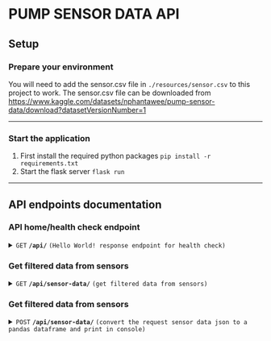 # PUMP SENSOR DATA API

## Setup

### Prepare your environment

You will need to add the sensor.csv file in `./resources/sensor.csv` to this project to work.
The sensor.csv file can be downloaded from https://www.kaggle.com/datasets/nphantawee/pump-sensor-data/download?datasetVersionNumber=1

------------------------------------------------------------------------------------------

### Start the application

1. First install the required python packages
   `pip install -r requirements.txt`
2. Start the flask server
   `flask run`

------------------------------------------------------------------------------------------

## API endpoints documentation


### API home/health check endpoint

<details>
 <summary><code>GET</code> <code><b>/api/</b></code> <code>(Hello World! response endpoint for health check)</code></summary>

 ##### Responses

> | http code   | content-type          | response                      |
> |-------------|-----------------------|-------------------------------|
> | `200`       | `application/json`    | `{"message": "Hello World!"}` |

</details>


### Get filtered data from sensors

<details>
 <summary><code>GET</code> <code><b>/api/sensor-data/</b></code> <code>(get filtered data from sensors)</code></summary>

 ##### Description
 Sensor Data GET endpoint
    In this endpoint the dataset is loaded, filtered and filtered data is send in the response
    as a Json

    Filter criteria
    - Only data of april 2018
    - Only 07 and 47 sensors data
    - Only sensor measurements > 20 and < 30
 ##### example Responses

 > | http code   | content-type          | response                                 |
 > |-------------|-----------------------|------------------------------------------|
 > | `200`       | `application/json`    | `json object `                           |
 > | `500`       | `application/json`    |` {"message": "Internal Server Error"}`   |
 
 ##### example Responses
 ```json
 [
   {
      "date": "2018-04-19",
      "machine_status": "RECOVERING",
      "measure": 21.12992,
      "sensor": "sensor_07",
      "time": "09:09:00"
   },
   ...
 ]
 ```
</details>

### Get filtered data from sensors

<details>
 <summary><code>POST</code> <code><b>/api/sensor-data/</b></code> <code>(convert the request sensor data json to a pandas dataframe and print in console)</code></summary>

 ##### Description
 Sensor Data POST endpoint
    In this endpoint a json with sensor data is recieved in the same format of the GET endpoint, the json sensor data is converted to a pandas Dataframe and printed in console

##### Example Body
 ```json
 [
   {
      "date": "2018-04-19",
      "machine_status": "RECOVERING",
      "measure": 21.12992,
      "sensor": "sensor_07",
      "time": "09:09:00"
   },
   ...
 ]
 ```
 
 
 ##### example Responses

 > | http code   | content-type          | response                                 |
 > |-------------|-----------------------|------------------------------------------|
 > | `200`       | `application/json`    | `{"message": "ok"} `                           |
 > | `500`       | `application/json`    |` {"message": "Internal Server Error"}`   |
 
</details>